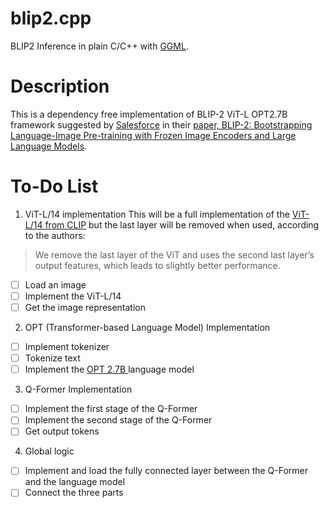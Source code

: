 # blip2.cpp
BLIP2 Inference in plain C/C++ with [GGML](https://github.com/ggerganov/ggml).

# Description
This is a dependency free implementation of BLIP-2 ViT-L OPT2.7B framework suggested by [Salesforce](https://github.com/salesforce/LAVIS/tree/main) in their [paper, BLIP-2: Bootstrapping Language-Image Pre-training with Frozen Image Encoders and Large Language Models](https://arxiv.org/abs/2301.12597).

# To-Do List

1. ViT-L/14 implementation
This will be a full implementation of the [ViT-L/14 from CLIP](https://arxiv.org/abs/2103.00020) but the last layer will be removed when used, according to the authors:
> We remove the last layer of the ViT and uses the second last layer’s output features, which leads to slightly better performance.

- [ ] Load an image
- [ ] Implement the ViT-L/14
- [ ] Get the image representation

2. OPT (Transformer-based Language Model) Implementation

- [ ] Implement tokenizer
- [ ] Tokenize text
- [ ] Implement the [OPT 2.7B ](https://arxiv.org/abs/2205.01068) language model

3. Q-Former Implementation

- [ ] Implement the first stage of the Q-Former
- [ ] Implement the second stage of the Q-Former
- [ ] Get output tokens

4. Global logic
- [ ] Implement and load the fully connected layer between the Q-Former and the language model
- [ ] Connect the three parts
